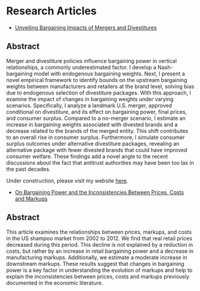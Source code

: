 <!DOCTYPE html>
<html lang="en">
<head>
    <meta charset="UTF-8">
    <meta name="viewport" content="width=device-width, initial-scale=1.0">
</head>
<body>
    <h1>Research Articles</h1>
    <ul>
        <li>
            <a href="https://yanndelaprez.github.io/JMP_November.pdf" target="_blank">
                Unveiling Bargaining Impacts of Mergers and Divestitures
            </a>
        </li>
    </ul>
    <section>
        <h2>Abstract</h2>
        <p>
            Merger and divestiture policies influence bargaining power in vertical relationships, a commonly underestimated factor. 
            I develop a Nash-bargaining model with endogenous bargaining weights. Next, I present a novel empirical framework to identify bounds 
            on the upstream bargaining weights between manufacturers and retailers at the brand level, solving bias due to endogenous selection of 
            divestiture packages. With this approach, I examine the impact of changes in bargaining weights under varying scenarios. Specifically, 
            I analyze a landmark U.S. merger, approved conditional on divestiture, and its effect on bargaining power, final prices, and consumer surplus. 
            Compared to a no-merger scenario, I estimate an increase in bargaining weights associated with divested brands and a decrease related to 
            the brands of the merged entity. This shift contributes to an overall rise in consumer surplus. Furthermore, I simulate consumer surplus outcomes 
            under alternative divestiture packages, revealing an alternative package with fewer divested brands that could have improved consumer welfare. 
            These findings add a novel angle to the recent discussions about the fact that antitrust authorities may have been too lax in the past decades.
        </p>
        <p>Under construction, please visit my website <a href="https://sites.google.com/view/yanndelaprez/home?authuser=0" target="_blank">here</a>.</p>
    </section>
    <ul>
        <li>
            <a href="https://yanndelaprez.github.io/Rise_BP_24.pdf" target="_blank">
                On Bargaining Power and the Inconsistencies Between Prices, Costs and Markups
            </a>
        </li>
    </ul>
    <section>
        <h2>Abstract</h2>
        <p>
            This article examines the relationships between prices, markups, and costs in the US shampoo market from 2002 to 2012. 
            We find that real retail prices decreased during this period. This decline is not explained by a reduction in costs, but rather by an increase in retail bargaining power and a decrease in manufacturing markups. 
            Additionally, we estimate a moderate increase in downstream markups. These results suggest that changes in bargaining power is a key factor in understanding the evolution of markups and help to explain the inconsistencies between prices, costs and markups previously documented in the economic literature.
        </p>
    </section>
</body>
</html>



